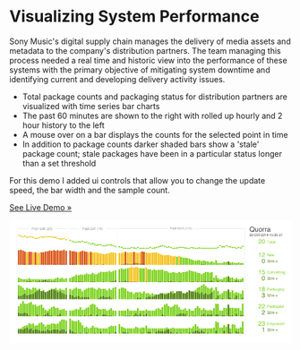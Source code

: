 Visualizing System Performance 
===========

Sony Music's digital supply chain manages the delivery of media assets and metadata to the company's distribution partners.
The team managing this process needed a real time and historic view into the performance of these systems with the primary
objective of mitigating system downtime and identifying current and developing delivery activity issues.

- Total package counts and packaging status for distribution partners are visualized with time series bar charts
- The past 60 minutes are shown to the right with rolled up hourly and 2 hour history to the left
- A mouse over on a bar displays the counts for the selected point in time
- In addition to package counts darker shaded bars show a 'stale' package count; stale packages have been in a particular status longer than a set threshold

For this demo I added ui controls that allow you to change the update speed, the bar width and the sample count.


[See Live Demo &#187;](http://ernst96.github.io/demo/timeseries/)


![Visualization](/timeseries/timeseries.gif)
